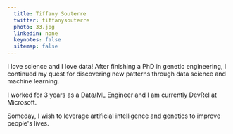 ```yaml
---
  title: Tiffany Souterre
  twitter: tiffanysouterre
  photo: 33.jpg
  linkedin: none
  keynotes: false
  sitemap: false
---
```

I love science and I love data! After finishing a PhD in genetic engineering, I continued my quest for discovering new patterns through data science and machine learning. 

I worked for 3 years as a Data/ML Engineer and I am currently DevRel at Microsoft.

Someday, I wish to leverage artificial intelligence and genetics to improve people's lives.